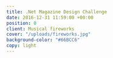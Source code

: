 ```yaml
---
title: .Net Magazine Design Challenge
date: 2016-12-31 11:59:00 +00:00
position: 0
client: Musical fireworks
cover: "/uploads/fireworks.jpg"
background-color: "#66BCC6"
copy: light
---
```


